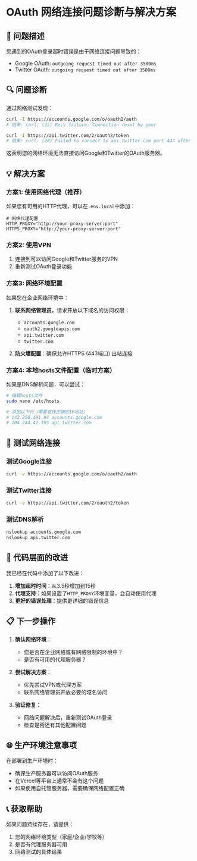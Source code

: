 # OAuth 网络连接问题诊断与解决方案

## 🚨 问题描述

您遇到的OAuth登录超时错误是由于网络连接问题导致的：
- Google OAuth: `outgoing request timed out after 3500ms`
- Twitter OAuth: `outgoing request timed out after 3500ms`

## 🔍 问题诊断

通过网络测试发现：
```bash
curl -I https://accounts.google.com/o/oauth2/auth
# 结果: curl: (35) Recv failure: Connection reset by peer

curl -I https://api.twitter.com/2/oauth2/token  
# 结果: curl: (28) Failed to connect to api.twitter.com port 443 after 75010 ms
```

这表明您的网络环境无法直接访问Google和Twitter的OAuth服务器。

## 💡 解决方案

### 方案1: 使用网络代理（推荐）

如果您有可用的HTTP代理，可以在`.env.local`中添加：

```env
# 网络代理配置
HTTP_PROXY="http://your-proxy-server:port"
HTTPS_PROXY="http://your-proxy-server:port"
```

### 方案2: 使用VPN

1. 连接到可以访问Google和Twitter服务的VPN
2. 重新测试OAuth登录功能

### 方案3: 网络环境配置

如果您在企业网络环境中：

1. **联系网络管理员**，请求开放以下域名的访问权限：
   - `accounts.google.com`
   - `oauth2.googleapis.com` 
   - `api.twitter.com`
   - `twitter.com`

2. **防火墙配置**：确保允许HTTPS (443端口) 出站连接

### 方案4: 本地hosts文件配置（临时方案）

如果是DNS解析问题，可以尝试：

```bash
# 编辑hosts文件
sudo nano /etc/hosts

# 添加以下行（需要查找正确的IP地址）
# 142.250.191.84 accounts.google.com
# 104.244.42.193 api.twitter.com
```

## 🧪 测试网络连接

### 测试Google连接
```bash
curl -v https://accounts.google.com/o/oauth2/auth
```

### 测试Twitter连接  
```bash
curl -v https://api.twitter.com/2/oauth2/token
```

### 测试DNS解析
```bash
nslookup accounts.google.com
nslookup api.twitter.com
```

## 🔧 代码层面的改进

我已经在代码中添加了以下改进：

1. **增加超时时间**：从3.5秒增加到15秒
2. **代理支持**：如果设置了`HTTP_PROXY`环境变量，会自动使用代理
3. **更好的错误处理**：提供更详细的错误信息

## 📋 下一步操作

1. **确认网络环境**：
   - 您是否在企业网络或有网络限制的环境中？
   - 是否有可用的代理服务器？

2. **尝试解决方案**：
   - 优先尝试VPN或代理方案
   - 联系网络管理员开放必要的域名访问

3. **验证修复**：
   - 网络问题解决后，重新测试OAuth登录
   - 检查是否还有其他配置问题

## 🌐 生产环境注意事项

在部署到生产环境时：
- 确保生产服务器可以访问OAuth服务
- 在Vercel等平台上通常不会有这个问题
- 如果使用自托管服务器，需要确保网络配置正确

## 📞 获取帮助

如果问题持续存在，请提供：
1. 您的网络环境类型（家庭/企业/学校等）
2. 是否有代理服务器可用
3. 网络测试的具体结果